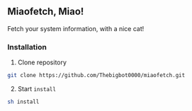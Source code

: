 ## Miaofetch, Miao!

Fetch your system information, with a nice cat! 

### Installation

1) Clone repository

```bash
git clone https://github.com/Thebigbot0000/miaofetch.git
```

2) Start `install`

```bash
sh install
```
